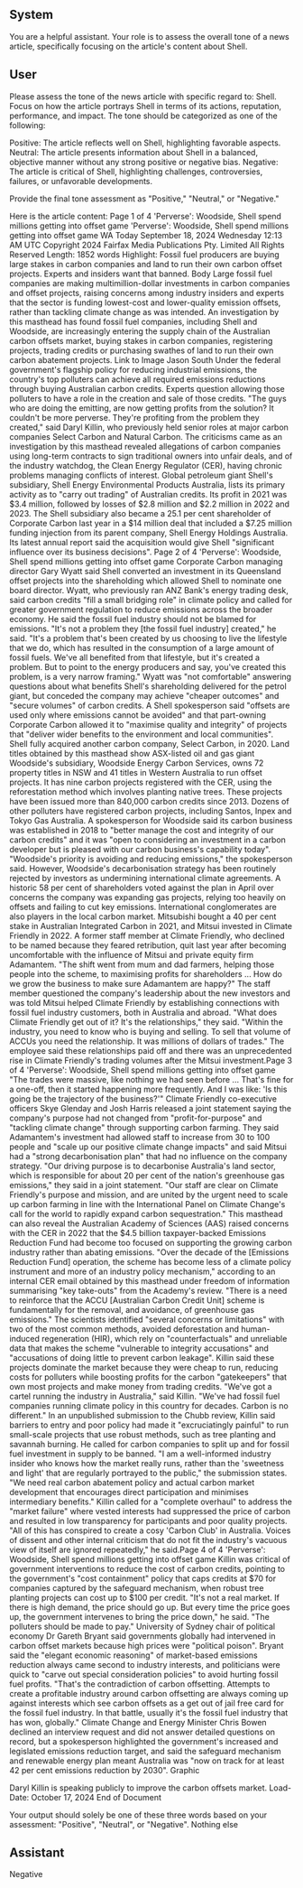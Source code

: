 ## System

You are a helpful assistant. Your role is to assess the overall tone of a news article, specifically focusing on the article's content about Shell.

## User


Please assess the tone of the news article with specific regard to: Shell. Focus on how the article portrays Shell in terms of its actions, reputation, performance, and impact. The tone should be categorized as one of the following:

Positive: The article reflects well on Shell, highlighting favorable aspects.
Neutral: The article presents information about Shell in a balanced, objective manner without any strong positive or negative bias.
Negative: The article is critical of Shell, highlighting challenges, controversies, failures, or unfavorable developments.

Provide the final tone assessment as "Positive," "Neutral," or "Negative."

Here is the article content: Page 1 of 4
'Perverse': Woodside, Shell spend millions getting into offset game
'Perverse': Woodside, Shell spend millions getting into offset game
WA Today
September 18, 2024 Wednesday 12:13 AM UTC
Copyright 2024 Fairfax Media Publications Pty. Limited All Rights Reserved
Length: 1852 words
Highlight: Fossil fuel producers are buying large stakes in carbon companies and land to run their own carbon 
offset projects. Experts and insiders want that banned.
Body
Large fossil fuel companies are making multimillion-dollar investments in carbon companies and offset projects, 
raising concerns among industry insiders and experts that the sector is funding lowest-cost and lower-quality 
emission offsets, rather than tackling climate change as was intended.
An investigation by this masthead has found fossil fuel companies, including Shell and Woodside, are increasingly 
entering the supply chain of the Australian carbon offsets market, buying stakes in carbon companies, registering 
projects, trading credits or purchasing swathes of land to run their own carbon abatement projects.
Link to Image
Jason South
Under the federal government's flagship policy for reducing industrial emissions, the country's top polluters can 
achieve all required emissions reductions through buying Australian carbon credits. Experts question allowing those 
polluters to have a role in the creation and sale of those credits.
"The guys who are doing the emitting, are now getting profits from the solution? It couldn't be more perverse. 
They're profiting from the problem they created," said Daryl Killin, who previously held senior roles at major carbon 
companies Select Carbon and Natural Carbon.
The criticisms came as an investigation by this masthead revealed allegations of carbon companies using long-term 
contracts to sign traditional owners into unfair deals, and of the industry watchdog, the Clean Energy Regulator 
(CER), having chronic problems managing conflicts of interest.
Global petroleum giant Shell's subsidiary, Shell Energy Environmental Products Australia, lists its primary activity 
as to "carry out trading" of Australian credits. Its profit in 2021 was $3.4 million, followed by losses of $2.8 million 
and $2.2 million in 2022 and 2023.
The Shell subsidiary also became a 25.1 per cent shareholder of Corporate Carbon last year in a $14 million deal 
that included a $7.25 million funding injection from its parent company, Shell Energy Holdings Australia. Its latest 
annual report said the acquisition would give Shell "significant influence over its business decisions".
Page 2 of 4
'Perverse': Woodside, Shell spend millions getting into offset game
Corporate Carbon managing director Gary Wyatt said Shell converted an investment in its Queensland offset 
projects into the shareholding which allowed Shell to nominate one board director.
Wyatt, who previously ran ANZ Bank's energy trading desk, said carbon credits "fill a small bridging role" in climate 
policy and called for greater government regulation to reduce emissions across the broader economy. He said the 
fossil fuel industry should not be blamed for emissions.
"It's not a problem they [the fossil fuel industry] created," he said. "It's a problem that's been created by us choosing 
to live the lifestyle that we do, which has resulted in the consumption of a large amount of fossil fuels. We've all 
benefited from that lifestyle, but it's created a problem. But to point to the energy producers and say, you've created 
this problem, is a very narrow framing."
Wyatt was "not comfortable" answering questions about what benefits Shell's shareholding delivered for the petrol 
giant, but conceded the company may achieve "cheaper outcomes" and "secure volumes" of carbon credits.
A Shell spokesperson said "offsets are used only where emissions cannot be avoided" and that part-owning 
Corporate Carbon allowed it to "maximise quality and integrity" of projects that "deliver wider benefits to the 
environment and local communities".
Shell fully acquired another carbon company, Select Carbon, in 2020.
Land titles obtained by this masthead show ASX-listed oil and gas giant Woodside's subsidiary, Woodside Energy 
Carbon Services, owns 72 property titles in NSW and 41 titles in Western Australia to run offset projects.
It has nine carbon projects registered with the CER, using the reforestation method which involves planting native 
trees. These projects have been issued more than 840,000 carbon credits since 2013. Dozens of other polluters 
have registered carbon projects, including Santos, Inpex and Tokyo Gas Australia.
A spokesperson for Woodside said its carbon business was established in 2018 to "better manage the cost and 
integrity of our carbon credits" and it was "open to considering an investment in a carbon developer but is pleased 
with our carbon business's capability today".
"Woodside's priority is avoiding and reducing emissions," the spokesperson said.
However, Woodside's decarbonisation strategy has been routinely rejected by investors as undermining 
international climate agreements. A historic 58 per cent of shareholders voted against the plan in April over 
concerns the company was expanding gas projects, relying too heavily on offsets and failing to cut key emissions.
International conglomerates are also players in the local carbon market. Mitsubishi bought a 40 per cent stake in 
Australian Integrated Carbon in 2021, and Mitsui invested in Climate Friendly in 2022.
A former staff member at Climate Friendly, who declined to be named because they feared retribution, quit last year 
after becoming uncomfortable with the influence of Mitsui and private equity firm Adamantem.
"The shift went from mum and dad farmers, helping those people into the scheme, to maximising profits for 
shareholders ... How do we grow the business to make sure Adamantem are happy?"
The staff member questioned the company's leadership about the new investors and was told Mitsui helped Climate 
Friendly by establishing connections with fossil fuel industry customers, both in Australia and abroad.
"What does Climate Friendly get out of it? It's the relationships," they said. "Within the industry, you need to know 
who is buying and selling. To sell that volume of ACCUs you need the relationship. It was millions of dollars of 
trades."
The employee said these relationships paid off and there was an unprecedented rise in Climate Friendly's trading 
volumes after the Mitsui investment.Page 3 of 4
'Perverse': Woodside, Shell spend millions getting into offset game
"The trades were massive, like nothing we had seen before ... That's fine for a one-off, then it started happening 
more frequently. And I was like: 'Is this going be the trajectory of the business?'"
Climate Friendly co-executive officers Skye Glenday and Josh Harris released a joint statement saying the 
company's purpose had not changed from "profit-for-purpose" and "tackling climate change" through supporting 
carbon farming.
They said Adamantem's investment had allowed staff to increase from 30 to 100 people and "scale up our positive 
climate change impacts" and said Mitsui had a "strong decarbonisation plan" that had no influence on the company 
strategy.
"Our driving purpose is to decarbonise Australia's land sector, which is responsible for about 20 per cent of the 
nation's greenhouse gas emissions," they said in a joint statement.
 "Our staff are clear on Climate Friendly's purpose and mission, and are united by the urgent need to scale up 
carbon farming in line with the International Panel on Climate Change's call for the world to rapidly expand carbon 
sequestration." 
This masthead can also reveal the Australian Academy of Sciences (AAS) raised concerns with the CER in 2022 
that the $4.5 billion taxpayer-backed Emissions Reduction Fund had become too focused on supporting the 
growing carbon industry rather than abating emissions.
"Over the decade of the [Emissions Reduction Fund] operation, the scheme has become less of a climate policy 
instrument and more of an industry policy mechanism," according to an internal CER email obtained by this 
masthead under freedom of information summarising "key take-outs" from the Academy's review.
"There is a need to reinforce that the ACCU [Australian Carbon Credit Unit] scheme is fundamentally for the 
removal, and avoidance, of greenhouse gas emissions."
The scientists identified "several concerns or limitations" with two of the most common methods, avoided 
deforestation and human-induced regeneration (HIR), which rely on "counterfactuals" and unreliable data that 
makes the scheme "vulnerable to integrity accusations" and "accusations of doing little to prevent carbon leakage".
Killin said these projects dominate the market because they were cheap to run, reducing costs for polluters while 
boosting profits for the carbon "gatekeepers" that own most projects and make money from trading credits.
"We've got a cartel running the industry in Australia," said Killin. "We've had fossil fuel companies running climate 
policy in this country for decades. Carbon is no different."
In an unpublished submission to the Chubb review, Killin said barriers to entry and poor policy had made it 
"excruciatingly painful" to run small-scale projects that use robust methods, such as tree planting and savannah 
burning. He called for carbon companies to split up and for fossil fuel investment in supply to be banned.
"I am a well-informed industry insider who knows how the market really runs, rather than the 'sweetness and light' 
that are regularly portrayed to the public," the submission states.
"We need real carbon abatement policy and actual carbon market development that encourages direct participation 
and minimises intermediary benefits."
Killin called for a "complete overhaul" to address the "market failure" where vested interests had suppressed the 
price of carbon and resulted in low transparency for participants and poor quality projects.
"All of this has conspired to create a cosy 'Carbon Club' in Australia. Voices of dissent and other internal criticism 
that do not fit the industry's vacuous view of itself are ignored repeatedly," he said.Page 4 of 4
'Perverse': Woodside, Shell spend millions getting into offset game
Killin was critical of government interventions to reduce the cost of carbon credits, pointing to the government's 
"cost containment" policy that caps credits at $70 for companies captured by the safeguard mechanism, when 
robust tree planting projects can cost up to $100 per credit.
"It's not a real market. If there is high demand, the price should go up. But every time the price goes up, the 
government intervenes to bring the price down," he said. "The polluters should be made to pay."
University of Sydney chair of political economy Dr Gareth Bryant said governments globally had intervened in 
carbon offset markets because high prices were "political poison".
Bryant said the "elegant economic reasoning" of market-based emissions reduction always came second to 
industry interests, and politicians were quick to "carve out special consideration policies" to avoid hurting fossil fuel 
profits.
"That's the contradiction of carbon offsetting. Attempts to create a profitable industry around carbon offsetting are 
always coming up against interests which see carbon offsets as a get out of jail free card for the fossil fuel industry. 
In that battle, usually it's the fossil fuel industry that has won, globally."
Climate Change and Energy Minister Chris Bowen declined an interview request and did not answer detailed 
questions on record, but a spokesperson highlighted the government's increased and legislated emissions 
reduction target, and said the safeguard mechanism and renewable energy plan meant Australia was "now on track 
for at least 42 per cent emissions reduction by 2030".
Graphic
 
Daryl Killin is speaking publicly to improve the carbon offsets market.
Load-Date: October 17, 2024
End of Document

Your output should solely be one of these three words based on your assessment: "Positive", "Neutral", or "Negative". Nothing else
                

## Assistant

Negative


